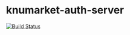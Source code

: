 # knumarket-auth-server
[![Build Status](https://app.travis-ci.com/JuyeopJang/knumarket-auth-server.svg?token=z8DU5jHwLAHMzncadFSx&branch=main)](https://app.travis-ci.com/JuyeopJang/knumarket-auth-server)
